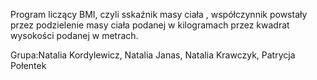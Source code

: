 Program liczący BMI, czyli sskaźnik masy ciała , współczynnik powstały przez podzielenie masy ciała podanej w kilogramach przez kwadrat wysokości podanej w metrach. 

Grupa:Natalia Kordylewicz, Natalia Janas, Natalia Krawczyk, Patrycja Połentek
